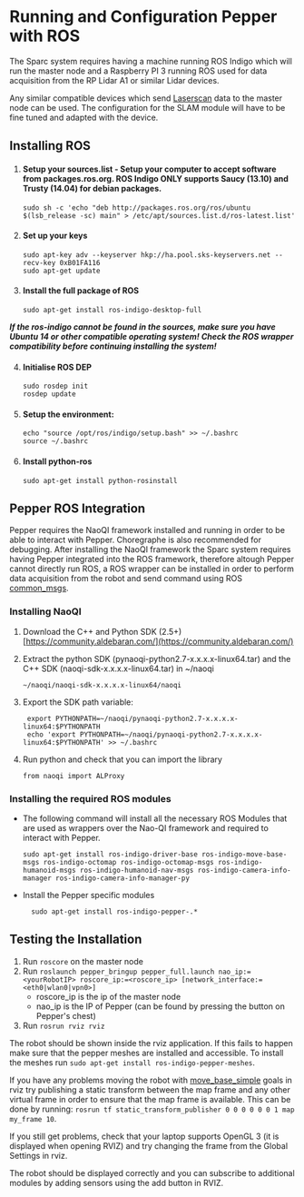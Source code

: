 # Running and Configuration Pepper with ROS
The Sparc system requires having a machine running ROS Indigo which will run the master node and a Raspberry PI 3 running ROS used for data acquisition from the RP Lidar A1 or similar Lidar devices. 

Any similar compatible devices which send [Laserscan](http://docs.ros.org/melodic/api/sensor_msgs/html/msg/LaserScan.html) data to the master node can be used. The configuration for the SLAM module will have to be fine tuned and adapted with the device. 

## Installing ROS

1.  #### Setup your sources.list - Setup your computer to accept software from packages.ros.org. ROS Indigo ONLY supports Saucy (13.10) and Trusty (14.04) for debian packages.


		sudo sh -c 'echo "deb http://packages.ros.org/ros/ubuntu $(lsb_release -sc) main" > /etc/apt/sources.list.d/ros-latest.list'
	
2.  #### Set up your keys
		
        sudo apt-key adv --keyserver hkp://ha.pool.sks-keyservers.net --recv-key 0xB01FA116
        sudo apt-get update

3.  #### Install the full package of ROS
	    sudo apt-get install ros-indigo-desktop-full
    
***If the ros-indigo cannot be found in the sources, make sure you have Ubuntu 14 or other compatible operating system! Check the ROS wrapper compatibility before continuing installing the system!***

4.  #### Initialise ROS DEP
	    sudo rosdep init  
	    rosdep update
5.  #### Setup the environment:
	    echo "source /opt/ros/indigo/setup.bash" >> ~/.bashrc  
	    source ~/.bashrc
6.  #### Install python-ros
	    sudo apt-get install python-rosinstall
 
## Pepper ROS Integration

Pepper requires the NaoQI framework installed and running in order to be able to interact with Pepper. Choregraphe is also recommended for debugging.  After installing the NaoQI framework the Sparc system requires having Pepper integrated into the ROS framework, therefore altough Pepper cannot directly run ROS, a ROS wrapper can be installed in order to perform data acquisition from the robot and send command using ROS [common_msgs](https://github.com/ros/common_msgs). 

### Installing NaoQI

1. Download the C++ and Python SDK (2.5+) [https://community.aldebaran.com/](https://community.aldebaran.com/)
2.  Extract the python SDK (pynaoqi-python2.7-x.x.x.x-linux64.tar) and the C++ SDK (naoqi-sdk-x.x.x.x-linux64.tar) in ~/naoqi
		
		~/naoqi/naoqi-sdk-x.x.x.x-linux64/naoqi
4. Export the SDK path variable:

		export PYTHONPATH=~/naoqi/pynaoqi-python2.7-x.x.x.x-linux64:$PYTHONPATH
		echo 'export PYTHONPATH=~/naoqi/pynaoqi-python2.7-x.x.x.x-linux64:$PYTHONPATH' >> ~/.bashrc
5.  Run python and check that you can import the library
		
		from naoqi import ALProxy

### Installing the required ROS modules

-   The following command will install all the necessary ROS Modules that are used as wrappers over the Nao-QI framework and required to interact with Pepper. 
		
		sudo apt-get install ros-indigo-driver-base ros-indigo-move-base-msgs ros-indigo-octomap ros-indigo-octomap-msgs ros-indigo-humanoid-msgs ros-indigo-humanoid-nav-msgs ros-indigo-camera-info-manager ros-indigo-camera-info-manager-py

- Install the Pepper specific modules

		sudo apt-get install ros-indigo-pepper-.*

## Testing the Installation

1. Run `roscore` on the master node
2. Run `roslaunch pepper_bringup pepper_full.launch nao_ip:=<yourRobotIP> roscore_ip:=<roscore_ip> [network_interface:=<eth0|wlan0|vpn0>]`
	- roscore_ip is the ip of the master node
	- nao_ip is the IP of Pepper (can be found by pressing the button on Pepper's chest)
3. Run `rosrun rviz rviz`

The robot should be shown inside the rviz application. If this fails to happen make sure that the pepper meshes are installed and accessible. To install the meshes run `sudo apt-get install ros-indigo-pepper-meshes`. 

If you have any problems moving the robot with [move_base_simple](http://wiki.ros.org/move_base_simple) goals in rviz try publishing a static transform between the map frame and any other virtual frame in order to ensure that the map frame is available. This can be done by running:  `rosrun tf static_transform_publisher 0 0 0 0 0 0 1 map my_frame 10`.

If you still get problems, check that your laptop supports OpenGL 3 (it is displayed when opening RVIZ) and try changing the frame from the Global Settings in rviz.

The robot should be displayed correctly and you can subscribe to additional modules by adding sensors using the add button in RVIZ.
<!--stackedit_data:
eyJoaXN0b3J5IjpbLTM1NzgwNTg2Ml19
-->